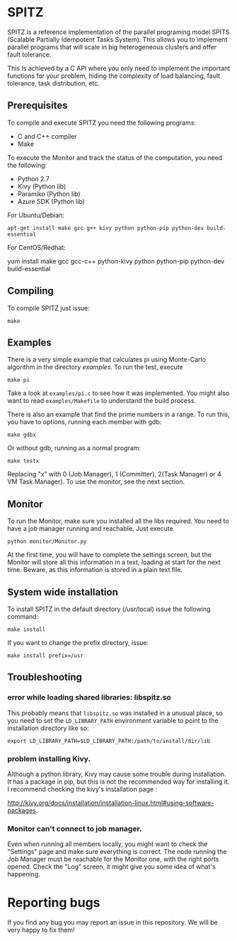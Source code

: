 # SPITZ

SPITZ is a reference implementation of the parallel programing model
SPITS (Scalable Partially Idempotent Tasks System). This allows you to
implement parallel programs that will scale in big heterogeneous
clusters and offer fault tolerance.

This is achieved by a C API where you only need to implement the
important functions for your problem, hiding the complexity of load
balancing, fault tolerance, task distribution, etc.

## Prerequisites

To compile and execute SPITZ you need the following programs:

 * C and C++ compiler
 * Make

To execute the Monitor and track the status of the computation,
you need the following:

 * Python 2.7
 * Kivy (Python lib)
 * Paramiko (Python lib)
 * Azure SDK (Python lib)

For Ubuntu/Debian:

    apt-get install make gcc g++ kivy python python-pip python-dev build-essential 

For CentOS/Redhat:

   yum install make gcc gcc-c++ python-kivy python python-pip python-dev build-essential


## Compiling

To compile SPITZ just issue:

    make

## Examples

There is a very simple example that calculates pi using Monte-Carlo
algorithm in the directory _examples_. To run the test, execute

    make pi 

Take a look at `examples/pi.c` to see how it was implemented. You might
also want to read `examples/Makefile` to understand the build process.

There is also an example that find the prime numbers in a range. To run
this, you have to options, running each member with gdb:
 
    make gdbx

Or without gdb, running as a normal program:

    make testx 

Replacing "x" with 0 (Job Manager), 1 (Committer), 2(Task Manager) or 
4 VM Task Manager). To use the monitor, see the next section.

## Monitor

To run the Monitor, make sure you installed all the libs required. You
need to have a job manager running and reachable. Just execute

	python monitor/Monitor.py

At the first time, you will have to complete the settings screen, but
the Monitor will store all this information in a text, loading at start
for the next time. Beware, as this information is stored in a plain text 
file.

## System wide installation

To install SPITZ in the default directory (/usr/local) issue the
following command:

    make install

If you want to change the prefix directory, issue:

    make install prefix=/usr

## Troubleshooting

### error while loading shared libraries: libspitz.so

This probably means that `libspitz.so` was installed in a unusual place,
so you need to set the `LD_LIBRARY_PATH` environment variable to point
to the installation directory like so:

    export LD_LIBRARY_PATH=$LD_LIBRARY_PATH:/path/to/install/dir/lib

### problem installing Kivy. 

Although a python library, Kivy may cause some trouble during installation. 
It has a package in pip, but this is not the recommended way for installing it. 
I recommend checking the kivy's installation page : 

http://kivy.org/docs/installation/installation-linux.html#using-software-packages.

### Monitor can't connect to job manager. 

Even when running all members locally, you might want to check the "Settings" page 
and make sure everything is correct. The node running the Job Manager must be
reachable for the Monitor one, with the right ports opened. Check the "Log" screen,
it might give you some idea of what's happening.

# Reporting bugs

If you find any bug you may report an issue in this repository. We will
be very happy to fix them!

<!-- vim:tw=72:sw=4:et:sta:spell
-->

